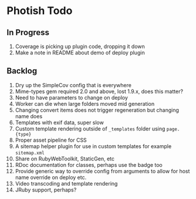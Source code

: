 # Photish Todo

## In Progress

1. Coverage is picking up plugin code, dropping it down
1. Make a note in README about demo of deploy plugin

## Backlog

1. Dry up the SimpleCov config that is everywhere
1. Mime-types gem required 2.0 and above, lost 1.9.x, does this matter?
1. Need to have parameters to change on deploy
1. Worker can die when large folders moved mid generation
1. Changing convert items does not trigger regeneration but changing name does
1. Templates with exif data, super slow
1. Custom template rendering outside of `_templates` folder using `page.{type}`
1. Proper asset pipeline for CSS
1. A sitemap helper plugin for use in custom templates for example
   `sitemap.xml`
1. Share on RubyWebToolkit, StaticGen, etc
1. RDoc documentation for classes, perhaps use the badge too
1. Provide generic way to override config from arguments to allow for host name
   override on deploy etc.
1. Video transcoding and template rendering
1. JRuby support, perhaps?
